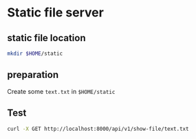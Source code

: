 # Static file server

## static file location

```bash
mkdir $HOME/static
```

## preparation
Create some `text.txt` in `$HOME/static`

## Test

```bash
curl -X GET http://localhost:8000/api/v1/show-file/text.txt
```
